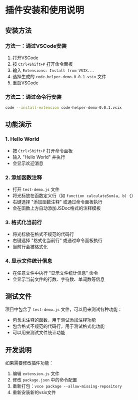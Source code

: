# 插件安装和使用说明

## 安装方法

### 方法一：通过VSCode安装
1. 打开VSCode
2. 按 `Ctrl+Shift+P` 打开命令面板
3. 输入 `Extensions: Install from VSIX...`
4. 选择生成的 `code-helper-demo-0.0.1.vsix` 文件
5. 重启VSCode

### 方法二：通过命令行安装
```bash
code --install-extension code-helper-demo-0.0.1.vsix
```

## 功能演示

### 1. Hello World
- 按 `Ctrl+Shift+P` 打开命令面板
- 输入 "Hello World" 并执行
- 会显示欢迎消息

### 2. 添加函数注释
- 打开 `test-demo.js` 文件
- 将光标放在函数定义行（如 `function calculateSum(a, b) {`）
- 右键选择 "添加函数注释" 或通过命令面板执行
- 会在函数上方自动添加JSDoc格式的注释模板

### 3. 格式化当前行
- 将光标放在格式不规范的代码行
- 右键选择 "格式化当前行" 或通过命令面板执行
- 当前行会被格式化

### 4. 显示文件统计信息
- 在任意文件中执行 "显示文件统计信息" 命令
- 会显示当前文件的行数、字符数、单词数等信息

## 测试文件

项目中包含了 `test-demo.js` 文件，可以用来测试各种功能：
- 包含未注释的函数，用于测试添加注释功能
- 包含格式不规范的代码行，用于测试格式化功能
- 可以用来测试文件统计功能

## 开发说明

如果需要修改插件功能：
1. 编辑 `extension.js` 文件
2. 修改 `package.json` 中的命令配置
3. 重新打包：`vsce package --allow-missing-repository`
4. 重新安装新的vsix文件